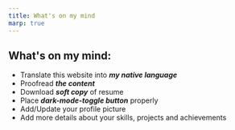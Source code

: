 ```yaml
---
title: What's on my mind
marp: true
---
```


## **What's on my mind:**
- Translate this website into ***my native language***
- Proofread ***the content***
- Download ***soft copy*** of resume
- Place ***dark-mode-toggle button*** properly
- Add/Update your profile picture 
- Add more details about your skills, projects and achievements